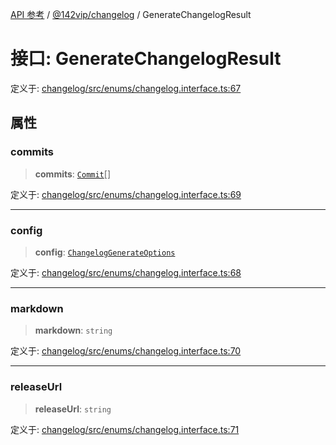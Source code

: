 [API 参考](../wiki/Home) / [@142vip/changelog](../wiki/@142vip.changelog) / GenerateChangelogResult

# 接口: GenerateChangelogResult

定义于: [changelog/src/enums/changelog.interface.ts:67](https://github.com/142vip/core-x/blob/5281e59d2cdd2de59e1ea761d17ed7fe118d1e60/packages/changelog/src/enums/changelog.interface.ts#L67)

## 属性

### commits

> **commits**: [`Commit`](../wiki/@142vip.changelog.%E6%8E%A5%E5%8F%A3.Commit)\[]

定义于: [changelog/src/enums/changelog.interface.ts:69](https://github.com/142vip/core-x/blob/5281e59d2cdd2de59e1ea761d17ed7fe118d1e60/packages/changelog/src/enums/changelog.interface.ts#L69)

***

### config

> **config**: [`ChangelogGenerateOptions`](../wiki/@142vip.changelog.%E6%8E%A5%E5%8F%A3.ChangelogGenerateOptions)

定义于: [changelog/src/enums/changelog.interface.ts:68](https://github.com/142vip/core-x/blob/5281e59d2cdd2de59e1ea761d17ed7fe118d1e60/packages/changelog/src/enums/changelog.interface.ts#L68)

***

### markdown

> **markdown**: `string`

定义于: [changelog/src/enums/changelog.interface.ts:70](https://github.com/142vip/core-x/blob/5281e59d2cdd2de59e1ea761d17ed7fe118d1e60/packages/changelog/src/enums/changelog.interface.ts#L70)

***

### releaseUrl

> **releaseUrl**: `string`

定义于: [changelog/src/enums/changelog.interface.ts:71](https://github.com/142vip/core-x/blob/5281e59d2cdd2de59e1ea761d17ed7fe118d1e60/packages/changelog/src/enums/changelog.interface.ts#L71)
